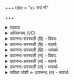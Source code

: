 +++
title = "४८ रुचं नो"

+++
<details><summary>पदपाठः</summary>

रुच॑म्। नः॒। धे॒हि॒। ब्रा॒ह्म॒णेषु॑। रुच॑म्। राज॒स्विति॒ राज॑ऽसु। नः॒। कृ॒धि॒। रुच॑म्। विश्ये॑षु। शू॒द्रेषु॑। मयि॑। धे॒हि॒। रु॒चा। रुच॑म्। ४८।
</details>

<details><summary>अधिमन्त्रम् (VC)</summary>

- बृहस्पतिर्देवता
- शुनःशेप ऋषिः
- भुरिगार्ष्यनुष्टुप्
- गान्धारः
</details>

<details><summary>दयानन्द-सरस्वती (हि) - विषयः</summary>

फिर उसी विषय को अगले मन्त्र में कहा है ॥
</details>

<details><summary>दयानन्द-सरस्वती (हि) - पदार्थः</summary>

पदार्थान्वयभाषाः -  हे जगदीश्वर वा विद्वन् ! आप (नः) हम लोगों के (ब्राह्मणेषु) ब्रह्मवेत्ता विद्वानों में (रुचा) प्रीति से (रुचम्) प्रीति को (धेहि) धरो, स्थापन करो (नः) हम लोगों के (राजसु) राजपूत क्षत्रियों में प्रीति से (रुचम्) प्रीति को (कृधि) करो (विश्येषु) प्रजाजनों में हुए वैश्यों में तथा (शूद्रेषु) शूद्रों में प्रीति से (रुचम्) प्रीति को और (मयि) मुझ में भी प्रीति से (रुचम्) प्रीति को (धेहि) स्थापन करो ॥४८ ॥
</details>

<details><summary>दयानन्द-सरस्वती (हि) - भावार्थः</summary>

भावार्थभाषाः -  इस मन्त्र में श्लेषालङ्कार है। जैसे परमेश्वर पक्षपात को छोड़ ब्राह्मणादि वर्णों में समान प्रीति करता है, वैसे ही विद्वान् लोग भी समान प्रीति करें। जो ईश्वर के गुण, कर्म और स्वभाव से विरुद्ध वर्त्तमान हैं, वे सब नीच और तिरस्कार करने योग्य होते हैं ॥४८ ॥
</details>

<details><summary>दयानन्द-सरस्वती (सं) - विषयः</summary>

पुनस्तमेव विषयमाह ॥
</details>

<details><summary>दयानन्द-सरस्वती (सं) - पदार्थः</summary>

पदार्थान्वयभाषाः -  हे जगदीश्वर वा विद्वँस्त्वं नो ब्राह्मणेषु रुचा रुचं धेहि, नो राजसु रुचा रुचं कृधि, विश्येषु शूद्रेषु रुचा रुचं मयि च रुचा रुचं धेहि ॥४८ ॥
</details>

<details><summary>दयानन्द-सरस्वती (सं) - भावार्थः</summary>

भावार्थभाषाः -  अत्र श्लेषालङ्कारः। यथा परमेश्वरः पक्षपातं विहाय ब्राह्मणादिवर्णेषु समानां प्रीतिं करोति, तथैव विद्वांसोऽपि तुल्यां प्रीतिं कुर्य्युः। ये हीश्वरगुणकर्मस्वभावाद् विरुद्धा वर्त्तन्ते, ते सर्वे नीचास्तिरस्करणीया भवन्ति ॥४८ ॥
</details>

<details><summary>सविता जोशी ← दयानन्दः (म) - भावार्थः</summary>

भावार्थभाषाः -  या मंत्रात श्लेषालंकार आहे. जसा परमेश्वर भेदभाव न करता ब्राह्मण वगैरे सर्वच वर्णाच्या लोकांना समान प्रेम करतो, तसेच विद्वान लोकांनीही सर्वांना समान प्रेम करावे. जे ईश्वराच्या गुण, कर्म, स्वभावाविरुद्ध वागतात ते सर्व नीच व तिरस्कार करण्यायोग्य असतात.
</details>